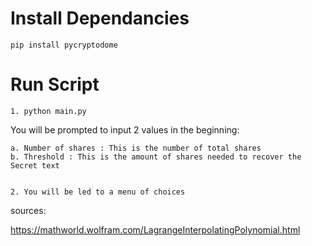 # Install Dependancies

    pip install pycryptodome

# Run Script

    1. python main.py

You will be prompted to input 2 values in the beginning:

    a. Number of shares : This is the number of total shares 
    b. Threshold : This is the amount of shares needed to recover the Secret text


    2. You will be led to a menu of choices
        


sources:

https://mathworld.wolfram.com/LagrangeInterpolatingPolynomial.html